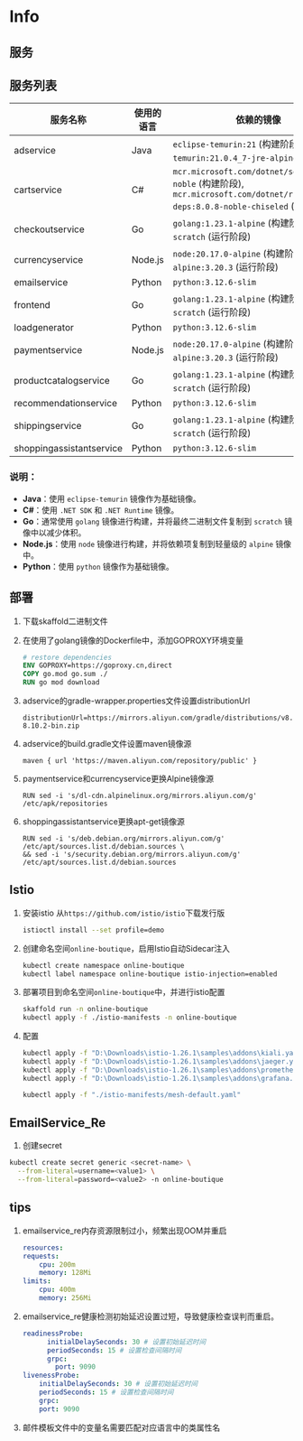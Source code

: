 # Info

## 服务
## 服务列表
| 服务名称                  | 使用的语言       | 依赖的镜像                                                                 |
|---------------------------|------------------|----------------------------------------------------------------------------|
| adservice                | Java             | `eclipse-temurin:21` (构建阶段), `eclipse-temurin:21.0.4_7-jre-alpine` (运行阶段) |
| cartservice              | C#               | `mcr.microsoft.com/dotnet/sdk:8.0.402-noble` (构建阶段), `mcr.microsoft.com/dotnet/runtime-deps:8.0.8-noble-chiseled` (运行阶段) |
| checkoutservice          | Go               | `golang:1.23.1-alpine` (构建阶段), `scratch` (运行阶段)                     |
| currencyservice          | Node.js          | `node:20.17.0-alpine` (构建阶段), `alpine:3.20.3` (运行阶段)               |
| emailservice             | Python           | `python:3.12.6-slim`                                                       |
| frontend                 | Go               | `golang:1.23.1-alpine` (构建阶段), `scratch` (运行阶段)                     |
| loadgenerator            | Python           | `python:3.12.6-slim`                                                       |
| paymentservice           | Node.js          | `node:20.17.0-alpine` (构建阶段), `alpine:3.20.3` (运行阶段)               |
| productcatalogservice    | Go               | `golang:1.23.1-alpine` (构建阶段), `scratch` (运行阶段)                     |
| recommendationservice    | Python           | `python:3.12.6-slim`                                                       |
| shippingservice          | Go               | `golang:1.23.1-alpine` (构建阶段), `scratch` (运行阶段)                     |
| shoppingassistantservice | Python           | `python:3.12.6-slim`                                                       |

### 说明：
- **Java**：使用 `eclipse-temurin` 镜像作为基础镜像。
- **C#**：使用 `.NET SDK` 和 `.NET Runtime` 镜像。
- **Go**：通常使用 `golang` 镜像进行构建，并将最终二进制文件复制到 `scratch` 镜像中以减少体积。
- **Node.js**：使用 `node` 镜像进行构建，并将依赖项复制到轻量级的 `alpine` 镜像中。
- **Python**：使用 `python` 镜像作为基础镜像。

## 部署

1. 下载skaffold二进制文件

2. 在使用了golang镜像的Dockerfile中，添加GOPROXY环境变量
    ```Dockerfile
    # restore dependencies
    ENV GOPROXY=https://goproxy.cn,direct
    COPY go.mod go.sum ./
    RUN go mod download
    ```

3. adservice的gradle-wrapper.properties文件设置distributionUrl
    ```
    distributionUrl=https://mirrors.aliyun.com/gradle/distributions/v8.10.2/gradle-8.10.2-bin.zip
    ```

4. adservice的build.gradle文件设置maven镜像源
    ```
    maven { url 'https://maven.aliyun.com/repository/public' }
    ```

5. paymentservice和currencyservice更换Alpine镜像源
    ```
    RUN sed -i 's/dl-cdn.alpinelinux.org/mirrors.aliyun.com/g' /etc/apk/repositories
    ```

6. shoppingassistantservice更换apt-get镜像源
    ```
    RUN sed -i 's/deb.debian.org/mirrors.aliyun.com/g' /etc/apt/sources.list.d/debian.sources \
    && sed -i 's/security.debian.org/mirrors.aliyun.com/g' /etc/apt/sources.list.d/debian.sources
    ```

## Istio
1. 安装istio
    从`https://github.com/istio/istio`下载发行版
    ```bash
    istioctl install --set profile=demo
    ```
2. 创建命名空间`online-boutique`，启用Istio自动Sidecar注入
    ```bash
    kubectl create namespace online-boutique
    kubectl label namespace online-boutique istio-injection=enabled
    ```

3. 部署项目到命名空间`online-boutique`中，并进行istio配置
    ```bash
    skaffold run -n online-boutique
    kubectl apply -f ./istio-manifests -n online-boutique
    ```

4. 配置
    ```bash
    kubectl apply -f "D:\Downloads\istio-1.26.1\samples\addons\kiali.yaml"
    kubectl apply -f "D:\Downloads\istio-1.26.1\samples\addons\jaeger.yaml"
    kubectl apply -f "D:\Downloads\istio-1.26.1\samples\addons\prometheus.yaml"
    kubectl apply -f "D:\Downloads\istio-1.26.1\samples\addons\grafana.yaml"

    kubectl apply -f "./istio-manifests/mesh-default.yaml"
    ```

## EmailService_Re
1. 创建secret
```bash
kubectl create secret generic <secret-name> \
  --from-literal=username=<value1> \
  --from-literal=password=<value2> -n online-boutique
```

## tips
1. emailservice_re内存资源限制过小，频繁出现OOM并重启
    ```yaml
    resources:
    requests:
        cpu: 200m
        memory: 128Mi
    limits:
        cpu: 400m
        memory: 256Mi
    ```

2. emailservice_re健康检测初始延迟设置过短，导致健康检查误判而重启。
    ```yaml
    readinessProbe:
          initialDelaySeconds: 30 # 设置初始延迟时间
          periodSeconds: 15 # 设置检查间隔时间
          grpc:
            port: 9090
    livenessProbe:
        initialDelaySeconds: 30 # 设置初始延迟时间
        periodSeconds: 15 # 设置检查间隔时间
        grpc:
        port: 9090
    ```

3. 邮件模板文件中的变量名需要匹配对应语言中的类属性名